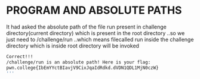 # PROGRAM AND ABSOLUTE PATHS
It had asked the absolute path of the file run present in challenge directory(current directory) which is present in the root directory
..so we just need to /challenge/run ..which means filecalled run inside the challenge directory which is inside root directory will be invoked
``` bash
Correct!!!
/challenge/run is an absolute path! Here is your flag:
pwn.college{IbEmYYctBIavjV9CixJqaIdRdkd.dVDN1QDL1MjN0czW}
'''
